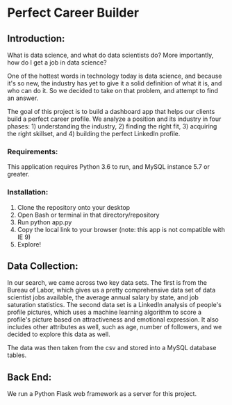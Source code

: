 # Perfect Career Builder
## Introduction: 
What is data science, and what do data scientists do? More importantly, how do I get a job in data science? 
  
One of the hottest words in technology today is data science, and because it's so new, the industry has yet to give it a solid definition of what it is, and who can do it. So we decided to take on that problem, and attempt to find an answer.
  
The goal of this project is to build a dashboard app that helps our clients build a perfect career profile. We analyze a position and its industry in four phases: 1) understanding the industry, 2) finding the right fit, 3) acquiring the right skillset, and 4) building the perfect LinkedIn profile.
  
### Requirements:
This application requires Python 3.6 to run, and MySQL instance 5.7 or greater. 

### Installation:
1. Clone the repository onto your desktop
2. Open Bash or terminal in that directory/repository
3. Run python app.py
4. Copy the local link to your browser (note: this app is not compatible with IE 9)
5. Explore!

## Data Collection:
In our search, we came across two key data sets. The first is from the Bureau of Labor, which gives us a pretty comprehensive data set of data scientist jobs available, the average annual salary by state, and job saturation statistics. The second data set is a LinkedIn analysis of people's profile pictures, which uses a machine learning algorithm to score a profile's picture based on attractiveness and emotional expression. It also includes other attributes as well, such as age, number of followers, and we decided to explore this data as well. 

The data was then taken from the csv and stored into a MySQL database tables.

## Back End:
We run a Python Flask web framework as a server for this project. 
